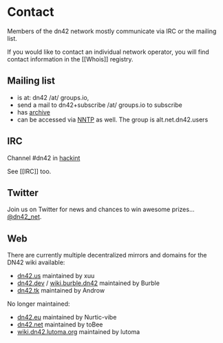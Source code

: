 # Contact

Members of the dn42 network mostly communicate via IRC or the mailing list.

If you would like to contact an individual network operator, you will find contact information in the [[Whois]] registry.

## Mailing list

* is at: dn42 /at/ groups.io,
* send a mail to dn42+subscribe /at/ groups.io to subscribe
* has [archive](https://groups.io/g/dn42)
* can be accessed via [NNTP](/services/News) as well. The group is alt.net.dn42.users

## IRC

Channel #dn42 in [hackint](http://www.hackint.eu/)

See [[IRC]] too.

## Twitter

Join us on Twitter for news and chances to win awesome prizes... [@dn42_net](https://twitter.com/dn42_net).

## Web

There are currently multiple decentralized mirrors and domains for the DN42 wiki available:

 * [dn42.us](https://wiki.dn42.us) maintained by xuu
 * [dn42.dev](https://dn42.dev) / [wiki.burble.dn42](https://wiki.burble.dn42/) maintained by Burble
 * [dn42.tk](https://dn42.tk) maintained by Androw

No longer maintained:

 * [dn42.eu](https://dn42.eu) maintained by Nurtic-vibe
 * [dn42.net](https://dn42.net) maintained by toBee
 * [wiki.dn42.lutoma.org](https://wiki.dn42.lutoma.org) maintained by lutoma
